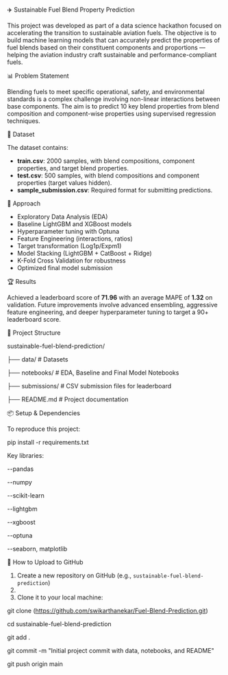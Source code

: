 ✈️ Sustainable Fuel Blend Property Prediction

This project was developed as part of a data science hackathon focused on accelerating the transition to sustainable aviation fuels. The objective is to build machine learning models that can accurately predict the properties of fuel blends based on their constituent components and proportions — helping the aviation industry craft sustainable and performance-compliant fuels.

📊 Problem Statement

Blending fuels to meet specific operational, safety, and environmental standards is a complex challenge involving non-linear interactions between base components. The aim is to predict 10 key blend properties from blend composition and component-wise properties using supervised regression techniques.

📁 Dataset

The dataset contains:
- **train.csv**: 2000 samples, with blend compositions, component properties, and target blend properties.
- **test.csv**: 500 samples, with blend compositions and component properties (target values hidden).
- **sample_submission.csv**: Required format for submitting predictions.

📑 Approach

- Exploratory Data Analysis (EDA)
- Baseline LightGBM and XGBoost models
- Hyperparameter tuning with Optuna
- Feature Engineering (interactions, ratios)
- Target transformation (Log1p/Expm1)
- Model Stacking (LightGBM + CatBoost + Ridge)
- K-Fold Cross Validation for robustness
- Optimized final model submission

🏆 Results

Achieved a leaderboard score of **71.96** with an average MAPE of **1.32** on validation. Future improvements involve advanced ensembling, aggressive feature engineering, and deeper hyperparameter tuning to target a 90+ leaderboard score.

📂 Project Structure

sustainable-fuel-blend-prediction/

├── data/ # Datasets

├── notebooks/ # EDA, Baseline and Final Model Notebooks

├── submissions/ # CSV submission files for leaderboard

├── README.md # Project documentation


📦 Setup & Dependencies

To reproduce this project:

pip install -r requirements.txt

Key libraries:

  --pandas
  
  --numpy
  
  --scikit-learn
  
  --lightgbm
  
  --xgboost
  
  --optuna
  
  --seaborn, matplotlib

📌 How to Upload to GitHub

1. Create a new repository on GitHub (e.g., `sustainable-fuel-blend-prediction`)
2. 
3. Clone it to your local machine:

git clone (https://github.com/swikarthanekar/Fuel-Blend-Prediction.git)

cd sustainable-fuel-blend-prediction

git add .

git commit -m "Initial project commit with data, notebooks, and README"

git push origin main

